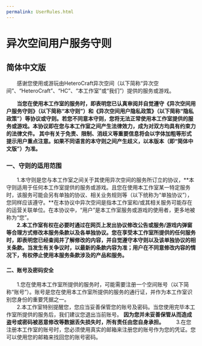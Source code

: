 ```yaml
---
permalink: UserRules.html
---
```


# 异次空间用户服务守则
## 简体中文版

　　感谢您使用或游玩由HeteroCraft异次空间（以下简称“异次空间”、“HeteroCraft”、“HC”、“本工作室”或“我们”）提供的服务或游戏。

　　**当您在使用本工作室的服务时，即表明您已认真审阅并自觉遵守《异次空间用户服务守则》（以下简称“本守则”）和《异次空间用户隐私政策》（以下简称“隐私政策”）等协议或守则。若您不同意本守则，您将无法正常使用本工作室提供的服务或游戏。本协议即在您与本工作室之间产生法律效力，成为对双方均具有约束力的法律文件。 其中有关于免责、限制、消歧义等重要信息将会以字体加粗等形式提示用户重点注意。如果不同语言的本守则之间产生歧义，以本版本（即“简体中文版”）为准。**

### 一、守则的适用范围
　　1.本守则是您与本工作室之间关于其使用异次空间的服务所订立的协议，**本守则适用于任何本工作室提供的服务或游戏。且您在使用本工作室某一特定服务时，该服务可能会另有单独的协议、相关业务规则等（以下统称为“单独协议”），您同样应该遵守。**在本协议中异次空间是指本工作室和/或其相关服务可能存在的运营关联单位。在本协议中，“用户”是本工作室服务或游戏的使用者，更多地被称为“您”。<br>
　　**2.本工作室有权在必要时通过在网页上发出协议修改公告或服务/游戏内弹窗等合理方式修改本服务条款以及各单独协议。您在享受本工作室所提供的任何服务时，即表明您已经查阅并了解修改的内容，并自觉遵守本守则以及该单独协议的相关条款。当发生有关争议时，以最新的条款内容为准；用户在不同意修改内容的情况下，有权停止使用本服务条款涉及的产品和服务。**

#### 二、账号及密码安全
　　1.您在使用本工作室所提供的服务时，可能需要注册一个空间账号（以下简称“账号”）。账号是您在使用本工作室所提供的服务的通行证，并作为本工作室识别您身份的重要凭据之一。<br>
　　2.本工作室特别提醒您，您应当妥善保管您的账号及密码。当您使用完毕本工作室所提供的服务后，我们建议您退出当前账号。 **因为您并未妥善保管从而造成盗号或密码被恶意修改等数据丢失损失时，所有责任由您自身承担。**
　　3.在您注册本工作室的账号时，您必须使用真实的邮箱来注册您的账号作为您的凭证。您可以使用您的邮箱来找回您的账号密码。
